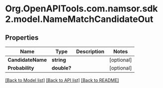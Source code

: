 # Org.OpenAPITools.com.namsor.sdk2.model.NameMatchCandidateOut
## Properties

Name | Type | Description | Notes
------------ | ------------- | ------------- | -------------
**CandidateName** | **string** |  | [optional] 
**Probability** | **double?** |  | [optional] 

[[Back to Model list]](../README.md#documentation-for-models) [[Back to API list]](../README.md#documentation-for-api-endpoints) [[Back to README]](../README.md)

